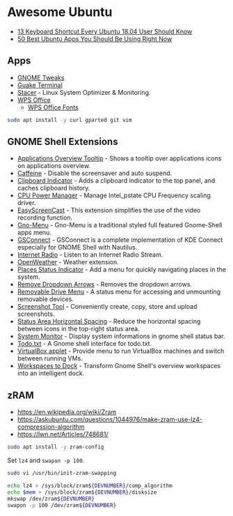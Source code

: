 # Awesome Ubuntu

- [13 Keyboard Shortcut Every Ubuntu 18.04 User Should Know](https://itsfoss.com/ubuntu-shortcuts/)
- [50 Best Ubuntu Apps You Should Be Using Right Now](https://itsfoss.com/best-ubuntu-apps/)

## Apps

- [GNOME Tweaks](https://linuxconfig.org/how-to-install-tweak-tool-on-ubuntu-18-04-bionic-beaver-linux)
- [Guake Terminal](http://guake-project.org)
- [Stacer](https://oguzhaninan.github.io/Stacer-Web/) - Linux System Optimizer & Monitoring.
- [WPS Office](https://www.wps.com/office/linux)
  - [WPS Office Fonts](https://github.com/IamDH4/ttf-wps-fonts)
  
```sh
sudo apt install -y curl gparted git vim
```

## GNOME Shell Extensions

- [Applications Overview Tooltip](https://extensions.gnome.org/extension/1071/applications-overview-tooltip/) - Shows a tooltip over applications icons on applications overview.
- [Caffeine](https://extensions.gnome.org/extension/517/caffeine/) - Disable the screensaver and auto suspend.
- [Clipboard Indicator](https://extensions.gnome.org/extension/779/clipboard-indicator/) - Adds a clipboard indicator to the top panel, and caches clipboard history.
- [CPU Power Manager](https://extensions.gnome.org/extension/945/cpu-power-manager/) - Manage Intel_pstate CPU Frequency scaling driver.
- [EasyScreenCast](https://extensions.gnome.org/extension/690/easyscreencast/) - This extension simplifies the use of the video recording function.
- [Gno-Menu](https://extensions.gnome.org/extension/608/gnomenu/) - Gno-Menu is a traditional styled full featured Gnome-Shell apps menu.
- [GSConnect](https://extensions.gnome.org/extension/1319/gsconnect/) - GSConnect is a complete implementation of KDE Connect especially for GNOME Shell with Nautilus.
- [Internet Radio](https://extensions.gnome.org/extension/836/internet-radio/) - Listen to an Internet Radio Stream.
- [OpenWeather](https://extensions.gnome.org/extension/750/openweather/) - Weather extension.
- [Places Status Indicator](https://extensions.gnome.org/extension/8/places-status-indicator/) - Add a menu for quickly navigating places in the system.
- [Remove Dropdown Arrows](https://extensions.gnome.org/extension/800/remove-dropdown-arrows/) - Removes the dropdown arrows.
- [Removable Drive Menu](https://extensions.gnome.org/extension/7/removable-drive-menu/) - A status menu for accessing and unmounting removable devices.
- [Screenshot Tool](https://extensions.gnome.org/extension/1112/screenshot-tool/) - Conveniently create, copy, store and upload screenshots.
- [Status Area Horizontal Spacing](https://extensions.gnome.org/extension/355/status-area-horizontal-spacing/) - Reduce the horizontal spacing between icons in the top-right status area.
- [System Monitor](https://extensions.gnome.org/extension/120/system-monitor/) - Display system informations in gnome shell status bar.
- [Todo.txt](https://extensions.gnome.org/extension/570/todotxt/) - A Gnome shell interface for todo.txt.
- [VirtualBox applet](https://extensions.gnome.org/extension/1415/virtualbox-applet/) - Provide menu to run VirtualBox machines and switch between running VMs.
- [Workspaces to Dock](https://extensions.gnome.org/extension/427/workspaces-to-dock/) - Transform Gnome Shell's overview workspaces into an intelligent dock.

## zRAM

- https://en.wikipedia.org/wiki/Zram
- https://askubuntu.com/questions/1044976/make-zram-use-lz4-compression-algorithm
- https://lwn.net/Articles/748681/

```sh
sudo apt install -y zram-config
```

Set `lz4` and `swapon -p 100`.
```sh
sudo vi /usr/bin/init-zram-swapping

echo lz4 > /sys/block/zram${DEVNUMBER}/comp_algorithm
echo $mem > /sys/block/zram${DEVNUMBER}/disksize
mkswap /dev/zram${DEVNUMBER}
swapon -p 100 /dev/zram${DEVNUMBER}
```

